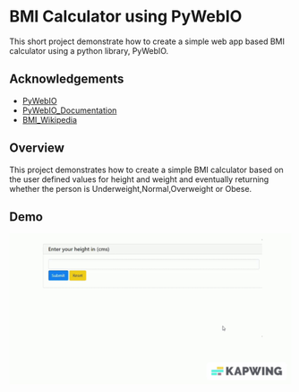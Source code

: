 
# BMI Calculator using PyWebIO 

This short project demonstrate how to create a simple web app based BMI calculator using a python library, PyWebIO.  


## Acknowledgements

 - [PyWebIO](https://www.pyweb.io/)
 - [PyWebIO_Documentation](https://pywebio.readthedocs.io/en/latest/)
 - [BMI_Wikipedia](https://en.wikipedia.org/wiki/Body_mass_index)

 


## Overview

This project demonstrates how to create a simple BMI calculator based on the user defined values for height and weight and eventually returning whether the person is Underweight,Normal,Overweight or Obese.
## Demo

![](Bmi.gif)
